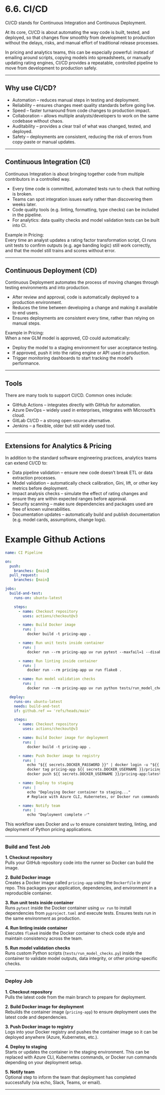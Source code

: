 # 6.6. CI/CD

CI/CD stands for Continuous Integration and Continuous Deployment.

At its core, CI/CD is about automating the way code is built, tested, and deployed, so that changes flow smoothly from development to production without the delays, risks, and manual effort of traditional release processes.

In pricing and analytics teams, this can be especially powerful: instead of emailing around scripts, copying models into spreadsheets, or manually updating rating engines, CI/CD provides a repeatable, controlled pipeline to move from development to production safely.

---

## Why use CI/CD?

- Automation – reduces manual steps in testing and deployment.  
- Reliability – ensures changes meet quality standards before going live.  
- Speed – faster turnaround from code changes to production impact.  
- Collaboration – allows multiple analysts/developers to work on the same codebase without chaos.  
- Auditability – provides a clear trail of what was changed, tested, and deployed.  
- Safety – deployments are consistent, reducing the risk of errors from copy-paste or manual updates.  

---

## Continuous Integration (CI)

Continuous Integration is about bringing together code from multiple contributors in a controlled way.

- Every time code is committed, automated tests run to check that nothing is broken.  
- Teams can spot integration issues early rather than discovering them weeks later.  
- Code quality tools (e.g. linting, formatting, type checks) can be included in the pipeline.  
- For analytics: data quality checks and model validation tests can be built into CI.  

Example in Pricing:  
Every time an analyst updates a rating factor transformation script, CI runs unit tests to confirm outputs (e.g. age banding logic) still work correctly, and that the model still trains and scores without error.

---

## Continuous Deployment (CD)

Continuous Deployment automates the process of moving changes through testing environments and into production.

- After review and approval, code is automatically deployed to a production environment.  
- Reduces the time between developing a change and making it available to end users.  
- Ensures deployments are consistent every time, rather than relying on manual steps.  

Example in Pricing:  
When a new GLM model is approved, CD could automatically:  
- Deploy the model to a staging environment for user acceptance testing.  
- If approved, push it into the rating engine or API used in production.  
- Trigger monitoring dashboards to start tracking the model’s performance.  

---

## Tools

There are many tools to support CI/CD. Common ones include:  

- GitHub Actions – integrates directly with GitHub for automation.  
- Azure DevOps – widely used in enterprises, integrates with Microsoft’s cloud.  
- GitLab CI/CD – a strong open-source alternative.  
- Jenkins – a flexible, older but still widely used tool.  

---

## Extensions for Analytics & Pricing

In addition to the standard software engineering practices, analytics teams can extend CI/CD to:  

- Data pipeline validation – ensure new code doesn’t break ETL or data extraction processes.  
- Model validation – automatically check calibration, Gini, lift, or other key metrics before deployment.  
- Impact analysis checks – simulate the effect of rating changes and ensure they are within expected ranges before approval.  
- Security scanning – make sure dependencies and packages used are free of known vulnerabilities.  
- Documentation updates – automatically build and publish documentation (e.g. model cards, assumptions, change logs).  


# Example Github Actions

```yaml
name: CI Pipeline

on:
  push:            
    branches: [main]
  pull_request:    
    branches: [main]

jobs:
  build-and-test:
    runs-on: ubuntu-latest

    steps:
      - name: Checkout repository
        uses: actions/checkout@v3

      - name: Build Docker image
        run: |
          docker build -t pricing-app .

      - name: Run unit tests inside container
        run: |
          docker run --rm pricing-app uv run pytest --maxfail=1 --disable-warnings -q

      - name: Run linting inside container
        run: |
          docker run --rm pricing-app uv run flake8 .

      - name: Run model validation checks
        run: |
          docker run --rm pricing-app uv run python tests/run_model_checks.py

  deploy:
    runs-on: ubuntu-latest
    needs: build-and-test
    if: github.ref == 'refs/heads/main'

    steps:
      - name: Checkout repository
        uses: actions/checkout@v3

      - name: Build Docker image for deployment
        run: |
          docker build -t pricing-app .

      - name: Push Docker image to registry
        run: |
          echo "${{ secrets.DOCKER_PASSWORD }}" | docker login -u "${{ secrets.DOCKER_USERNAME }}" --password-stdin
          docker tag pricing-app ${{ secrets.DOCKER_USERNAME }}/pricing-app:latest
          docker push ${{ secrets.DOCKER_USERNAME }}/pricing-app:latest

      - name: Deploy to staging
        run: |
          echo "Deploying Docker container to staging..."
          # Replace with Azure CLI, Kubernetes, or Docker run commands

      - name: Notify team
        run: |
          echo "Deployment complete ✅"

```

This workflow uses Docker and `uv` to ensure consistent testing, linting, and deployment of Python pricing applications.

---

### Build and Test Job

**1. Checkout repository**  
Pulls your GitHub repository code into the runner so Docker can build the image.

**2. Build Docker image**  
Creates a Docker image called `pricing-app` using the `Dockerfile` in your repo. This packages your application, dependencies, and environment in a reproducible container.

**3. Run unit tests inside container**  
Runs `pytest` inside the Docker container using `uv run` to install dependencies from `pyproject.toml` and execute tests. Ensures tests run in the same environment as production.

**4. Run linting inside container**  
Executes `flake8` inside the Docker container to check code style and maintain consistency across the team.

**5. Run model validation checks**  
Runs custom Python scripts (`tests/run_model_checks.py`) inside the container to validate model outputs, data integrity, or other pricing-specific checks.

---

### Deploy Job

**1. Checkout repository**  
Pulls the latest code from the main branch to prepare for deployment.

**2. Build Docker image for deployment**  
Rebuilds the container image (`pricing-app`) to ensure deployment uses the latest code and dependencies.

**3. Push Docker image to registry**  
Logs into your Docker registry and pushes the container image so it can be deployed anywhere (Azure, Kubernetes, etc.).

**4. Deploy to staging**  
Starts or updates the container in the staging environment. This can be replaced with Azure CLI, Kubernetes commands, or Docker run commands depending on your deployment setup.

**5. Notify team**  
Optional step to inform the team that deployment has completed successfully (via echo, Slack, Teams, or email).

---
